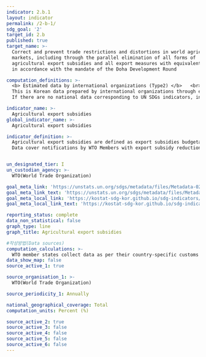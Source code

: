 ```yaml
---
indicator: 2.b.1
layout: indicator
permalink: /2-b-1/
sdg_goal: '2'
target_id: 2.b
published: true
target_name: >-
  Correct and prevent trade restrictions and distortions in world agricultural
  markets, including through the parallel elimination of all forms of
  agricultural export subsidies and all export measures with equivalent effect,
  in accordance with the mandate of the Doha Development Round

computation_definitions: >-
  <b> Estimated data by international organizations (Type2) </b>   <br>
  This is Korean data prepared by international organizations through estimation and modeling. <br>
  If there are no national data corresponding to UN SDGs indicators, international data are available for monitoring.

indicator_name: >-
  Agricultural export subsidies
global_indicator_name: >-
  Agricultural export subsidies

indicator_definition: >-
  Agricultural export subsidies are defined as export subsidies budgetary outlays and quantities as notified by WTO Members in Tables ES:1 and supporting Tables ES:2.
  Data cover notifications by WTO Members with export subsidy reduction commitments and notifications of export subsidies by developing country Members pursuant to the provisions of article 9.4 of the Agreement on Agriculture. 


un_designated_tier: I
un_custodian_agency: >-
  WTO(World Trade Organization)

goal_meta_link: 'https://unstats.un.org/sdgs/metadata/files/Metadata-02-0b-01.pdf'
goal_meta_link_text: 'https://unstats.un.org/sdgs/metadata/files/Metadata-02-0b-01.pdf'
goal_meta_local_link: 'https://kostat-sdg-kor.github.io/sdg-indicators/public/data/Metadata-02-0b-01_ENG.pdf'
goal_meta_local_link_text: 'https://kostat-sdg-kor.github.io/sdg-indicators/public/data/Metadata-02-0b-01_ENG.pdf'

reporting_status: complete
data_non_statistical: false
graph_type: line
graph_title: Agricultural export subsidies

#작성방법(Data sources)
computation_calculations: >-
  WTO member states collect data as per their country-specific customs and established practices and notify the WTO in Tables ES:1 and supporting Tables ES:2.
data_show_map: false
source_active_1: true

source_organisation_1: >- 
  WTO(World Trade Organization)

source_periodicity_1: Annually 

national_geographical_coverage: Total
computation_units: Percent (%)

source_active_2: true
source_active_3: false
source_active_4: false
source_active_5: false
source_active_6: false
---
```

